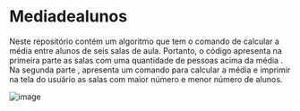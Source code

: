 # Mediadealunos
Neste repositório contém um algoritmo que tem o comando de calcular a média entre alunos de seis salas de aula. Portanto, o código apresenta na primeira parte  as salas com uma quantidade de pessoas acima da média . Na segunda parte , apresenta um comando para calcular a média e imprimir na tela do usuário as salas com maior número e menor número de alunos.

![image](https://user-images.githubusercontent.com/99374140/173201577-b6277d9b-3307-4699-bf17-de9752aa97f5.png)
